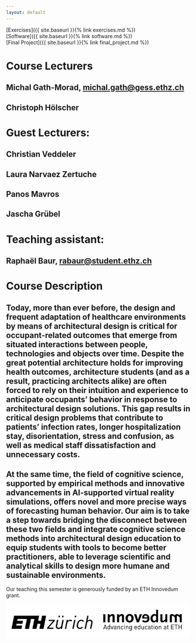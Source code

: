 ```yaml
---
layout: default
---
```


[Exercises]({{ site.baseurl }}{% link exercises.md %})\
[Software]({{ site.baseurl }}{% link software.md %})\
[Final Project]({{ site.baseurl }}{% link final_project.md %})



# Course Lecturers
## Michal Gath-Morad, michal.gath@gess.ethz.ch
## Christoph Hölscher 
# Guest Lecturers:
## Christian Veddeler
## Laura Narvaez Zertuche
## Panos Mavros
## Jascha Grübel
# Teaching assistant: 
## Raphaël Baur, rabaur@student.ethz.ch


# Course Description 

## Today, more than ever before, the design and frequent adaptation of healthcare environments by means of architectural design is critical for occupant-related outcomes that emerge from situated interactions between people, technologies and objects over time. Despite the great potential architecture holds for improving health outcomes, architecture students (and as a result, practicing architects alike) are often forced to rely on their intuition and experience to anticipate occupants’ behavior in response to architectural design solutions. This gap results in critical design problems that contribute to patients’ infection rates, longer hospitalization stay, disorientation, stress and confusion, as well as medical staff dissatisfaction and unnecessary costs.
## At the same time, the field of cognitive science, supported by empirical methods and innovative advancements in AI-supported virtual reality simulations, offers novel and more precise ways of forecasting human behavior. Our aim is to take a step towards bridging the disconnect between these two fields and integrate cognitive science methods into architectural design education to equip students with tools to become better practitioners, able to leverage scientific and analytical skills to design more humane and sustainable environments.

Our teaching this semester is generously funded by an ETH Innovedum grant.

![Logo](Logo.JPG)

